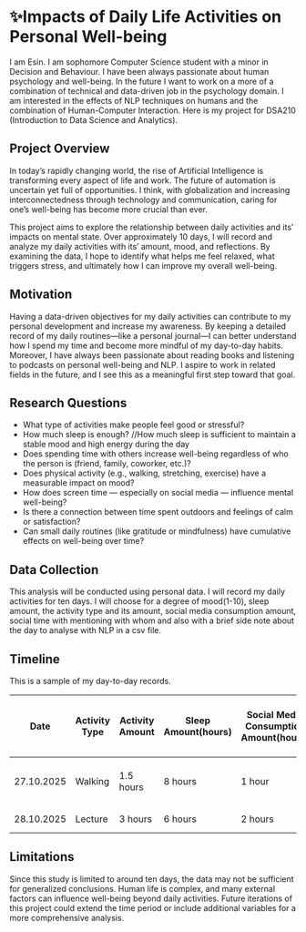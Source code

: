 # ✨Impacts of Daily Life Activities on Personal Well-being
I am Esin. I am sophomore Computer Science student with a minor in Decision and Behaviour. I have been always passionate about human psychology and well-being. In the future I want to work on a more of a combination of technical and data-driven job in the psychology domain. I am interested in the effects of NLP techniques on humans and the combination of Human-Computer Interaction.
Here is my project for DSA210 (Introduction to Data Science and Analytics).

## Project Overview

In today’s rapidly changing world, the rise of Artificial Intelligence is transforming every aspect of life and work. The future of automation is uncertain yet full of opportunities. I think, with globalization and increasing interconnectedness through technology and communication, caring for one’s well-being has become more crucial than ever.

This project aims to explore the relationship between daily activities and its’ impacts on mental state. Over approximately 10 days, I will record and analyze my daily activities with its’ amount, mood, and reflections. By examining the data, I hope to identify what helps me feel relaxed, what triggers stress, and ultimately how I can improve my overall well-being.

## Motivation

Having a data-driven objectives for my daily activities can contribute to my personal development and increase my awareness. By keeping a detailed record of my daily routines—like a personal journal—I can better understand how I spend my time and become more mindful of my day-to-day habits. Moreover, I have always been passionate about reading books and listening to podcasts on personal well-being and NLP. I aspire to work in related fields in the future, and I see this as a meaningful first step toward that goal.

## Research Questions

- What type of activities make people feel good or stressful?
- How much sleep is enough? //How much sleep is sufficient to maintain a stable mood and high energy during the day
- Does spending time with others increase well-being regardless of who the person is (friend, family, coworker, etc.)?
- Does physical activity (e.g., walking, stretching, exercise) have a measurable impact on mood?
- How does screen time — especially on social media — influence mental well-being?
- Is there a connection between time spent outdoors and feelings of calm or satisfaction?
- Can small daily routines (like gratitude or mindfulness) have cumulative effects on well-being over time?

## Data Collection

This analysis will be conducted using personal data. I will record my daily activities for ten days. I will choose for a degree of mood(1-10), sleep amount, the activity type and its amount, social media consumption amount, social time with mentioning with whom and also with a brief side note about the day to analyse with NLP in a csv file.

## Timeline

This is a sample of my day-to-day records.

| Date | Activity Type | Activity Amount | Sleep Amount(hours) | Social Media Consumption Amount(hours) | Social time and with whom | Side Note |
| --- | --- | --- | --- | --- | --- | --- |
| 27.10.2025 | Walking | 1.5 hours | 8 hours | 1 hour | 2 hours-close friend | Felt relaxed and productive |
| 28.10.2025 | Lecture | 3 hours | 6 hours | 2 hours | NaN | Felt Stressed |

## Limitations

Since this study is limited to around ten days, the data may not be sufficient for generalized conclusions. Human life is complex, and many external factors can influence well-being beyond daily activities. Future iterations of this project could extend the time period or include additional variables for a more comprehensive analysis.




